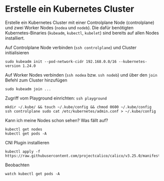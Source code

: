 # Erstelle ein Kubernetes Cluster

Erstelle ein Kubernetes Cluster mit einer Controlplane Node (controlplane) und zwei Worker Nodes (`nodea` und `nodeb`).
Die dafür benötigten Kubernetes-Binaries (`kubeadm`, `kubectl`, `kubelet`) sind bereits auf allen Nodes installiert.

Auf Controlplane Node verbinden (`ssh controlplane`) und Cluster initialisieren
```shell
sudo kubeadm init --pod-network-cidr 192.168.0.0/16 --kubernetes-version 1.24.0
```

Auf Worker Nodes verbinden (`ssh nodea` bzw. `ssh nodeb`) und über den `join` Befehl zum Cluster hinzufügen
```shell
sudo kubeadm join ...
```

Zugriff vom Playground einrichten: `ssh playground`
```shell
mkdir ~/.kube/ && touch ~/.kube/config && chmod 0600 ~/.kube/config
ssh controlplane sudo cat /etc/kubernetes/admin.conf > ~/.kube/config
```

Kann ich meine Nodes schon sehen? Was fällt auf?
```shell
kubectl get nodes
kubectl get pods -A
```

CNI Plugin installieren
```shell
kubectl apply -f https://raw.githubusercontent.com/projectcalico/calico/v3.25.0/manifests/calico.yaml
```

Beobachten
```shell
watch kubectl get pods -A
```